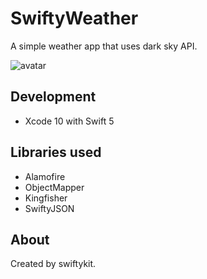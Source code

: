# SwiftyWeather


A simple weather app that uses dark sky API.

![avatar](https://github.com/SwiftyKit/SwiftyWeather/raw/master/SwiftyWeather/screenshot.gif)


## Development

- Xcode 10 with Swift 5


## Libraries used

- Alamofire
- ObjectMapper
- Kingfisher
- SwiftyJSON
 

## About 

Created by swiftykit. 


